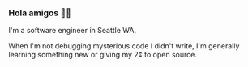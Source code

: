 ### Hola amigos 👋🏻

I'm a software engineer in Seattle WA.

When I'm not debugging mysterious code I didn't write, I'm generally learning something new or giving my 2¢ to open source.
